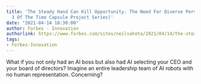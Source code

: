 ```yaml
---
title: 'The Steady Hand Can Kill Opportunity: The Need For Diverse Perspectives (Part
  3 Of The Time Capsule Project Series)'
date: "2021-04-14 18:30:00"
author: Forbes - Innovation
authorlink: https://www.forbes.com/sites/neilsahota/2021/04/14/the-steady-hand-can-kill-opportunity-the-need-for-diverse-perspectives-part-3-of-the-time-capsule-project-series/
tags:
- Forbes-Innovation
---
```

What if you not only had an AI boss but also had AI selecting your CEO and your board of directors? Imagine an entire leadership team of AI robots with no human representation. Concerning?